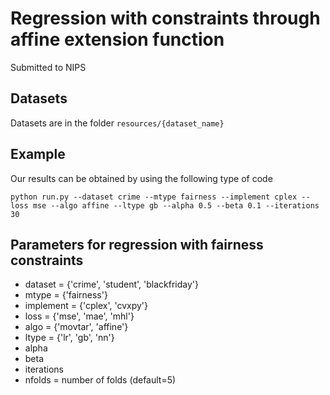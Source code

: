 # Regression with constraints through affine extension function

Submitted to NIPS

## Datasets

Datasets are in the folder
`resources/{dataset_name}`

## Example

Our results can be obtained by using the following type of code

```
python run.py --dataset crime --mtype fairness --implement cplex --loss mse --algo affine --ltype gb --alpha 0.5 --beta 0.1 --iterations 30
```

## Parameters for regression with fairness constraints

* dataset = {'crime', 'student', 'blackfriday'}
* mtype = {'fairness'}
* implement = {'cplex', 'cvxpy'}
* loss = {'mse', 'mae', 'mhl'}
* algo = {'movtar', 'affine'}
* ltype = {'lr', 'gb', 'nn'}
* alpha
* beta
* iterations
* nfolds = number of folds (default=5)
